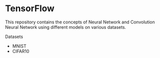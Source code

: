 # TensorFlow
This repository contains the concepts of Neural Network and Convolution Neural Network using different models on various datasets.

Datasets
* MNIST
* CIFAR10
